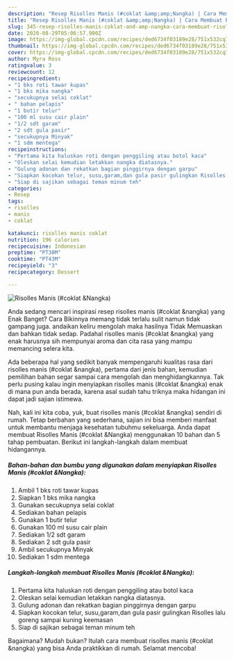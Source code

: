 ```yaml
---
description: "Resep Risolles Manis (#coklat &amp;amp;Nangka) | Cara Membuat Risolles Manis (#coklat &amp;amp;Nangka) Yang Lezat Sekali"
title: "Resep Risolles Manis (#coklat &amp;amp;Nangka) | Cara Membuat Risolles Manis (#coklat &amp;amp;Nangka) Yang Lezat Sekali"
slug: 345-resep-risolles-manis-coklat-and-amp-nangka-cara-membuat-risolles-manis-coklat-and-amp-nangka-yang-lezat-sekali
date: 2020-08-29T05:06:57.900Z
image: https://img-global.cpcdn.com/recipes/ded6734f03189e28/751x532cq70/risolles-manis-coklat-nangka-foto-resep-utama.jpg
thumbnail: https://img-global.cpcdn.com/recipes/ded6734f03189e28/751x532cq70/risolles-manis-coklat-nangka-foto-resep-utama.jpg
cover: https://img-global.cpcdn.com/recipes/ded6734f03189e28/751x532cq70/risolles-manis-coklat-nangka-foto-resep-utama.jpg
author: Myra Ross
ratingvalue: 3
reviewcount: 12
recipeingredient:
- "1 bks roti tawar kupas"
- "1 bks mika nangka"
- "secukupnya selai coklat"
- " bahan pelapis"
- "1 butir telur"
- "100 ml susu cair plain"
- "1/2 sdt garam"
- "2 sdt gula pasir"
- "secukupnya Minyak"
- "1 sdm mentega"
recipeinstructions:
- "Pertama kita haluskan roti dengan penggiling atau botol kaca"
- "Oleskan selai kemudian letakkan nangka diatasnya."
- "Gulung adonan dan rekatkan bagian pinggirnya dengan garpu"
- "Siapkan kocokan telur, susu,garam,dan gula pasir gulingkan Risolles lalu goreng sampai kuning keemasan"
- "Siap di sajikan sebagai teman minum teh"
categories:
- Resep
tags:
- risolles
- manis
- coklat

katakunci: risolles manis coklat 
nutrition: 196 calories
recipecuisine: Indonesian
preptime: "PT30M"
cooktime: "PT43M"
recipeyield: "3"
recipecategory: Dessert

---
```



![Risolles Manis (#coklat &amp;Nangka)](https://img-global.cpcdn.com/recipes/ded6734f03189e28/751x532cq70/risolles-manis-coklat-nangka-foto-resep-utama.jpg)

Anda sedang mencari inspirasi resep risolles manis (#coklat &amp;nangka) yang Enak Banget? Cara Bikinnya memang tidak terlalu sulit namun tidak gampang juga. andaikan keliru mengolah maka hasilnya Tidak Memuaskan dan bahkan tidak sedap. Padahal risolles manis (#coklat &amp;nangka) yang enak harusnya sih mempunyai aroma dan cita rasa yang mampu memancing selera kita.



Ada beberapa hal yang sedikit banyak mempengaruhi kualitas rasa dari risolles manis (#coklat &amp;nangka), pertama dari jenis bahan, kemudian pemilihan bahan segar sampai cara mengolah dan menghidangkannya. Tak perlu pusing kalau ingin menyiapkan risolles manis (#coklat &amp;nangka) enak di mana pun anda berada, karena asal sudah tahu triknya maka hidangan ini dapat jadi sajian istimewa.


Nah, kali ini kita coba, yuk, buat risolles manis (#coklat &amp;nangka) sendiri di rumah. Tetap berbahan yang sederhana, sajian ini bisa memberi manfaat untuk membantu menjaga kesehatan tubuhmu sekeluarga. Anda dapat membuat Risolles Manis (#coklat &amp;Nangka) menggunakan 10 bahan dan 5 tahap pembuatan. Berikut ini langkah-langkah dalam membuat hidangannya.

<!--inarticleads1-->

##### Bahan-bahan dan bumbu yang digunakan dalam menyiapkan Risolles Manis (#coklat &amp;Nangka):

1. Ambil 1 bks roti tawar kupas
1. Siapkan 1 bks mika nangka
1. Gunakan secukupnya selai coklat
1. Sediakan  bahan pelapis
1. Gunakan 1 butir telur
1. Gunakan 100 ml susu cair plain
1. Sediakan 1/2 sdt garam
1. Sediakan 2 sdt gula pasir
1. Ambil secukupnya Minyak
1. Sediakan 1 sdm mentega




<!--inarticleads2-->

##### Langkah-langkah membuat Risolles Manis (#coklat &amp;Nangka):

1. Pertama kita haluskan roti dengan penggiling atau botol kaca
1. Oleskan selai kemudian letakkan nangka diatasnya.
1. Gulung adonan dan rekatkan bagian pinggirnya dengan garpu
1. Siapkan kocokan telur, susu,garam,dan gula pasir gulingkan Risolles lalu goreng sampai kuning keemasan
1. Siap di sajikan sebagai teman minum teh




Bagaimana? Mudah bukan? Itulah cara membuat risolles manis (#coklat &amp;nangka) yang bisa Anda praktikkan di rumah. Selamat mencoba!
